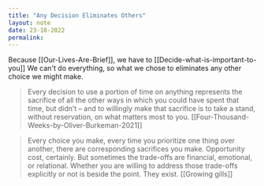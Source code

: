 ```yaml
---
title: "Any Decision Eliminates Others"
layout: note
date: 23-10-2022
permalink:
---
```


Because [[Our-Lives-Are-Brief]], we have to [[Decide-what-is-important-to-you]] We can't do everything, so what we chose to eliminates any other choice we might make. 

> Every decision to use a portion of time on anything represents the sacrifice of all the other ways in which you could have spent that time, but didn’t – and to willingly make that sacrifice is to take a stand, without reservation, on what matters most to you.
>[[Four-Thousand-Weeks-by-Oliver-Burkeman-2021]]

> Every choice you make, every time you prioritize one thing over another, there are corresponding sacrifices you make. Opportunity cost, certainly. But sometimes the trade-offs are financial, emotional, or relational. Whether you are willing to address those trade-offs explicitly or not is beside the point. They exist.
>[[Growing gills]]
